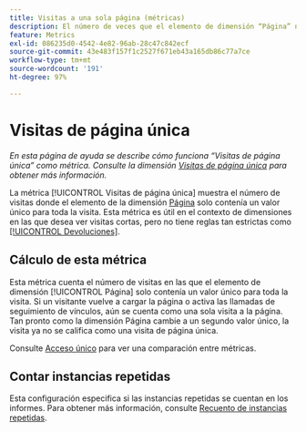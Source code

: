 ```yaml
---
title: Visitas a una sola página (métricas)
description: El número de veces que el elemento de dimensión “Página” no ha cambiado en una visita.
feature: Metrics
exl-id: 086235d0-4542-4e82-96ab-28c47c842ecf
source-git-commit: 43e483f157f1c2527f671eb43a165db86c77a7ce
workflow-type: tm+mt
source-wordcount: '191'
ht-degree: 97%

---
```


# Visitas de página única

*En esta página de ayuda se describe cómo funciona “Visitas de página única” como métrica. Consulte la dimensión [Visitas de página única](../dimensions/single-page-visits.md) para obtener más información.*

La métrica [!UICONTROL Visitas de página única] muestra el número de visitas donde el elemento de la dimensión [Página](../dimensions/page.md) solo contenía un valor único para toda la visita. Esta métrica es útil en el contexto de dimensiones en las que desea ver visitas cortas, pero no tiene reglas tan estrictas como [[!UICONTROL Devoluciones]](bounces.md).

## Cálculo de esta métrica

Esta métrica cuenta el número de visitas en las que el elemento de dimensión [!UICONTROL Página] solo contenía un valor único para toda la visita. Si un visitante vuelve a cargar la página o activa las llamadas de seguimiento de vínculos, aún se cuenta como una sola visita a la página. Tan pronto como la dimensión Página cambie a un segundo valor único, la visita ya no se califica como una visita de página única.

Consulte [Acceso único](single-access.md) para ver una comparación entre métricas.

## Contar instancias repetidas

Esta configuración especifica si las instancias repetidas se cuentan en los informes. Para obtener más información, consulte [Recuento de instancias repetidas](/help/components/metrics/count-repeat-instances.md).
